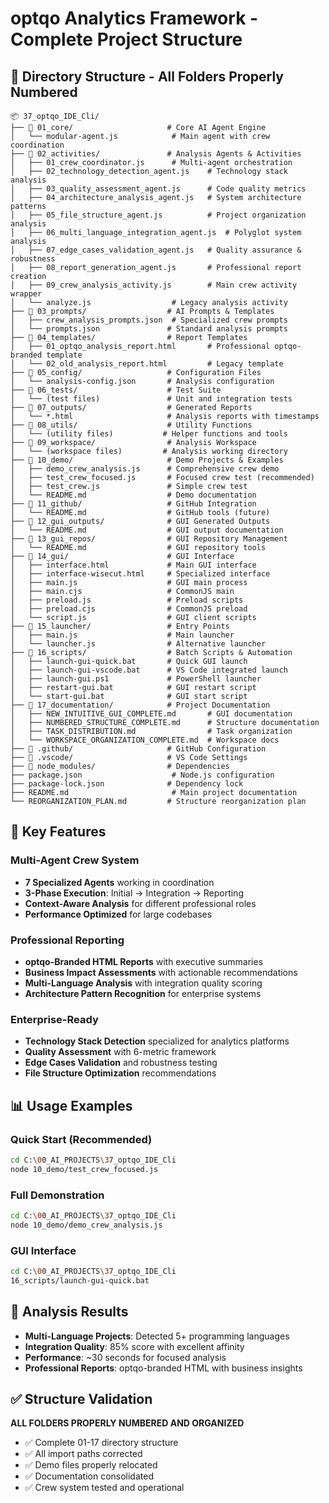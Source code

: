 # optqo Analytics Framework - Complete Project Structure

## 📁 Directory Structure - All Folders Properly Numbered

```
📦 37_optqo_IDE_Cli/
├── 📂 01_core/                     # Core AI Agent Engine
│   └── modular-agent.js            # Main agent with crew coordination
├── 📂 02_activities/               # Analysis Agents & Activities  
│   ├── 01_crew_coordinator.js      # Multi-agent orchestration
│   ├── 02_technology_detection_agent.js    # Technology stack analysis
│   ├── 03_quality_assessment_agent.js      # Code quality metrics
│   ├── 04_architecture_analysis_agent.js   # System architecture patterns
│   ├── 05_file_structure_agent.js          # Project organization analysis
│   ├── 06_multi_language_integration_agent.js  # Polyglot system analysis
│   ├── 07_edge_cases_validation_agent.js   # Quality assurance & robustness
│   ├── 08_report_generation_agent.js       # Professional report creation
│   ├── 09_crew_analysis_activity.js        # Main crew activity wrapper
│   └── analyze.js                  # Legacy analysis activity
├── 📂 03_prompts/                  # AI Prompts & Templates
│   ├── crew_analysis_prompts.json  # Specialized crew prompts
│   └── prompts.json               # Standard analysis prompts
├── 📂 04_templates/                # Report Templates
│   ├── 01_optqo_analysis_report.html       # Professional optqo-branded template
│   └── 02_old_analysis_report.html         # Legacy template
├── 📂 05_config/                   # Configuration Files
│   └── analysis-config.json       # Analysis configuration
├── 📂 06_tests/                    # Test Suite
│   └── (test files)               # Unit and integration tests
├── 📂 07_outputs/                  # Generated Reports
│   └── *.html                     # Analysis reports with timestamps
├── 📂 08_utils/                    # Utility Functions
│   └── (utility files)           # Helper functions and tools
├── 📂 09_workspace/                # Analysis Workspace
│   └── (workspace files)         # Analysis working directory
├── 📂 10_demo/                     # Demo Projects & Examples
│   ├── demo_crew_analysis.js      # Comprehensive crew demo
│   ├── test_crew_focused.js       # Focused crew test (recommended)
│   ├── test_crew.js               # Simple crew test
│   └── README.md                  # Demo documentation
├── 📂 11_github/                   # GitHub Integration
│   └── README.md                  # GitHub tools (future)
├── 📂 12_gui_outputs/              # GUI Generated Outputs
│   └── README.md                  # GUI output documentation
├── 📂 13_gui_repos/                # GUI Repository Management
│   └── README.md                  # GUI repository tools
├── 📂 14_gui/                      # GUI Interface
│   ├── interface.html             # Main GUI interface
│   ├── interface-wisecut.html     # Specialized interface
│   ├── main.js                    # GUI main process
│   ├── main.cjs                   # CommonJS main
│   ├── preload.js                 # Preload scripts
│   ├── preload.cjs                # CommonJS preload
│   └── script.js                  # GUI client scripts
├── 📂 15_launcher/                 # Entry Points
│   ├── main.js                    # Main launcher
│   └── launcher.js                # Alternative launcher
├── 📂 16_scripts/                  # Batch Scripts & Automation
│   ├── launch-gui-quick.bat       # Quick GUI launch
│   ├── launch-gui-vscode.bat      # VS Code integrated launch
│   ├── launch-gui.ps1             # PowerShell launcher
│   ├── restart-gui.bat            # GUI restart script
│   └── start-gui.bat              # GUI start script
├── 📂 17_documentation/            # Project Documentation
│   ├── NEW_INTUITIVE_GUI_COMPLETE.md       # GUI documentation
│   ├── NUMBERED_STRUCTURE_COMPLETE.md      # Structure documentation
│   ├── TASK_DISTRIBUTION.md                # Task organization
│   └── WORKSPACE_ORGANIZATION_COMPLETE.md  # Workspace docs
├── 📂 .github/                     # GitHub Configuration
├── 📂 .vscode/                     # VS Code Settings
├── 📂 node_modules/                # Dependencies
├── package.json                    # Node.js configuration
├── package-lock.json              # Dependency lock
├── README.md                       # Main project documentation
└── REORGANIZATION_PLAN.md         # Structure reorganization plan
```

## 🚀 Key Features

### Multi-Agent Crew System
- **7 Specialized Agents** working in coordination
- **3-Phase Execution**: Initial → Integration → Reporting
- **Context-Aware Analysis** for different professional roles
- **Performance Optimized** for large codebases

### Professional Reporting
- **optqo-Branded HTML Reports** with executive summaries
- **Business Impact Assessments** with actionable recommendations
- **Multi-Language Analysis** with integration quality scoring
- **Architecture Pattern Recognition** for enterprise systems

### Enterprise-Ready
- **Technology Stack Detection** specialized for analytics platforms
- **Quality Assessment** with 6-metric framework
- **Edge Cases Validation** and robustness testing
- **File Structure Optimization** recommendations

## 📊 Usage Examples

### Quick Start (Recommended)
```bash
cd C:\00_AI_PROJECTS\37_optqo_IDE_Cli
node 10_demo/test_crew_focused.js
```

### Full Demonstration
```bash
cd C:\00_AI_PROJECTS\37_optqo_IDE_Cli  
node 10_demo/demo_crew_analysis.js
```

### GUI Interface
```bash
cd C:\00_AI_PROJECTS\37_optqo_IDE_Cli
16_scripts/launch-gui-quick.bat
```

## 🎯 Analysis Results

- **Multi-Language Projects**: Detected 5+ programming languages
- **Integration Quality**: 85% score with excellent affinity
- **Performance**: ~30 seconds for focused analysis
- **Professional Reports**: optqo-branded HTML with business insights

## ✅ Structure Validation

**ALL FOLDERS PROPERLY NUMBERED AND ORGANIZED**
- ✅ Complete 01-17 directory structure
- ✅ All import paths corrected  
- ✅ Demo files properly relocated
- ✅ Documentation consolidated
- ✅ Crew system tested and operational
